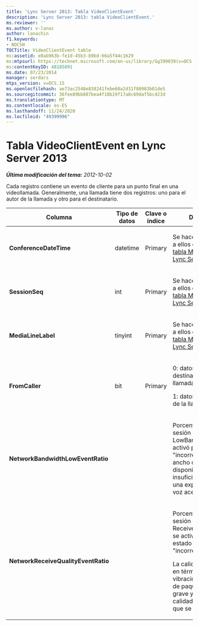 ```yaml
---
title: 'Lync Server 2013: Tabla VideoClientEvent'
description: 'Lync Server 2013: tabla VideoClientEvent.'
ms.reviewer: ''
ms.author: v-lanac
author: lanachin
f1.keywords:
- NOCSH
TOCTitle: VideoClientEvent table
ms:assetid: e8ab963b-fe1d-45b3-b9bd-66a5f44c1629
ms:mtpsurl: https://technet.microsoft.com/en-us/library/Gg399039(v=OCS.15)
ms:contentKeyID: 48185891
ms.date: 07/23/2014
manager: serdars
mtps_version: v=OCS.15
ms.openlocfilehash: ae73ac2548e838241febe60a2d31f80983b01de5
ms.sourcegitcommit: 36fee89bb887bea4f18b19f17a8c69daf5bc423d
ms.translationtype: MT
ms.contentlocale: es-ES
ms.lasthandoff: 11/24/2020
ms.locfileid: "49399996"
---
```

# <a name="videoclientevent-table-in-lync-server-2013"></a>Tabla VideoClientEvent en Lync Server 2013

<div data-xmlns="http://www.w3.org/1999/xhtml">

<div class="topic" data-xmlns="http://www.w3.org/1999/xhtml" data-msxsl="urn:schemas-microsoft-com:xslt" data-cs="https://msdn.microsoft.com/">

<div data-asp="https://msdn2.microsoft.com/asp">



</div>

<div id="mainSection">

<div id="mainBody">

<span> </span>

_**Última modificación del tema:** 2012-10-02_

Cada registro contiene un evento de cliente para un punto final en una videollamada. Generalmente, una llamada tiene dos registros: uno para el autor de la llamada y otro para el destinatario.


<table>
<colgroup>
<col style="width: 25%" />
<col style="width: 25%" />
<col style="width: 25%" />
<col style="width: 25%" />
</colgroup>
<thead>
<tr class="header">
<th><strong>Columna</strong></th>
<th><strong>Tipo de datos</strong></th>
<th><strong>Clave o índice</strong></th>
<th><strong>Detalles</strong></th>
</tr>
</thead>
<tbody>
<tr class="odd">
<td><p><strong>ConferenceDateTime</strong></p></td>
<td><p>datetime</p></td>
<td><p>Primary</p></td>
<td><p>Se hace referencia a ellos desde la <a href="lync-server-2013-medialine-table.md">tabla MediaLine en Lync Server 2013</a>.</p></td>
</tr>
<tr class="even">
<td><p><strong>SessionSeq</strong></p></td>
<td><p>int</p></td>
<td><p>Primary</p></td>
<td><p>Se hace referencia a ellos desde la <a href="lync-server-2013-medialine-table.md">tabla MediaLine en Lync Server 2013</a>.</p></td>
</tr>
<tr class="odd">
<td><p><strong>MediaLineLabel</strong></p></td>
<td><p>tinyint</p></td>
<td><p>Primary</p></td>
<td><p>Se hace referencia a ellos desde la <a href="lync-server-2013-medialine-table.md">tabla MediaLine en Lync Server 2013</a>.</p></td>
</tr>
<tr class="even">
<td><p><strong>FromCaller</strong></p></td>
<td><p>bit</p></td>
<td><p>Primary</p></td>
<td><p>0: datos del destinatario de la llamada</p>
<p>1: datos del autor de la llamada</p></td>
</tr>
<tr class="odd">
<td><p><strong>NetworkBandwidthLowEventRatio</strong></p></td>
<td></td>
<td><p> </p></td>
<td><p>Porcentaje de sesión el evento LowBandwidth se activó por el estado "incorrecto". El ancho de banda disponible es insuficiente para una experiencia de voz aceptable.</p></td>
</tr>
<tr class="even">
<td><p><strong>NetworkReceiveQualityEventRatio</strong></p></td>
<td></td>
<td><p> </p></td>
<td><p>Porcentaje de sesión el evento ReceiveSendQuality se activó por el estado "incorrecto".</p>
<p>La calidad de la red en términos de vibración o pérdida de paquetes es grave y afecta la calidad de audio que se recibe.</p></td>
</tr>
</tbody>
</table>


</div>

<span> </span>

</div>

</div>

</div>

